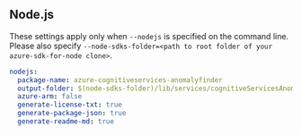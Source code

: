 ## Node.js

These settings apply only when `--nodejs` is specified on the command line.
Please also specify `--node-sdks-folder=<path to root folder of your azure-sdk-for-node clone>`.

``` yaml $(nodejs)
nodejs:
  package-name: azure-cognitiveservices-anomalyfinder
  output-folder: $(node-sdks-folder)/lib/services/cognitiveServicesAnomalyFinder
  azure-arm: false
  generate-license-txt: true
  generate-package-json: true
  generate-readme-md: true
```
